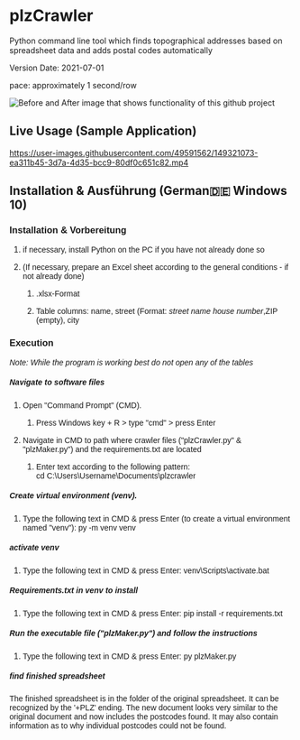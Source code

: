 # plzCrawler
Python command line tool which finds topographical addresses based on spreadsheet data and adds postal codes automatically

Version Date: 2021-07-01

pace: approximately 1 second/row

![Before and After image that shows functionality of this github project](https://github.com/Sammeeey/plzCrawler/blob/main/example_images/BeforeAfterSpreadsheet.png?raw=true)

## Live Usage (Sample Application)
https://user-images.githubusercontent.com/49591562/149321073-ea311b45-3d7a-4d35-bcc9-80df0c651c82.mp4

## Installation & Ausführung (German🇩🇪 Windows 10)

### <a name="__RefHeading___Toc104_1789371751"></a><span style="font-family: Calibri, sans-serif;">Installation & Vorbereitung</span>

1.  <span style="font-family: Calibri, sans-serif;">if necessary, install Python on the PC if you have not already done so</span>

2.  <span style="font-family: Calibri, sans-serif;">(If necessary, prepare an Excel sheet according to the general conditions - if not already done)</span>

    1.  <span style="font-family: Calibri, sans-serif;">.xlsx-Format</span>

    2.  <span style="font-family: Calibri, sans-serif;">Table columns: name, street (Format: _<span style="font-weight: normal;">street name house number</span>_,ZIP (empty), city</span>

### <span style="font-family: Calibri, sans-serif;">Execution</span>

<span style="font-family: Calibri, sans-serif;">_Note: While the program is working best do not open any of the tables_</span>

##### <span style="font-family: Calibri, sans-serif;">Navigate to software files</span>

1.  <span style="font-family: Calibri, sans-serif;">Open "Command Prompt" (CMD).</span>

    1.  <span style="font-family: Calibri, sans-serif;">Press Windows key + R > type "cmd" > press Enter</span>

2.  <span style="font-family: Calibri, sans-serif;">Navigate in CMD to path where crawler files ("plzCrawler.py" & "plzMaker.py") and the requirements.txt are located</span>
    1. <span style="font-family: Calibri, sans-serif;">Enter text according to the following pattern:  
        cd C:\Users\Username\Documents\plzcrawler</span>

##### <span style="font-family: Calibri, sans-serif;">Create virtual environment (venv).</span>

1.  <span style="font-family: Calibri, sans-serif;">Type the following text in CMD & press Enter (to create a virtual environment named "venv"):
     py -m venv venv</span>
    
##### <span style="font-family: Calibri, sans-serif;">activate venv</span>

1.  <span style="font-family: Calibri, sans-serif;">Type the following text in CMD & press Enter:
     venv\Scripts\activate.bat</span>

##### <span style="font-family: Calibri, sans-serif;">**Requirements.txt in venv to install**</span>

1.  <span style="font-family: Calibri, sans-serif;">Type the following text in CMD & press Enter:
     pip install -r requirements.txt</span>

##### <span style="font-family: Calibri, sans-serif;">Run the executable file ("plzMaker.py") and follow the instructions</span>

1.  <span style="font-family: Calibri, sans-serif;"><span style="text-decoration: none;">Type the following text in CMD & press Enter:
    </span>py plzMaker.py</span>

##### <span style="font-family: Calibri, sans-serif;">find finished spreadsheet</span>

<span style="font-family: Calibri, sans-serif;">The finished spreadsheet is in the folder of the original spreadsheet.
It can be recognized by the '+PLZ' ending.
The new document looks very similar to the original document and now includes the postcodes found.
It may also contain information as to why individual postcodes could not be found.</span>




